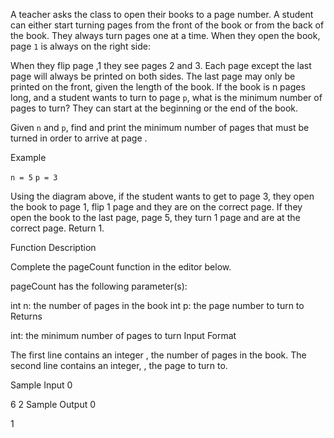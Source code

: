 A teacher asks the class to open their books to a page number. A student can either start turning pages from the front of the book or from the back of the book. They always turn pages one at a time. When they open the book, page `1` is always on the right side:

When they flip page ,1  they see pages 2 and 3. Each page except the last page will always be printed on both sides. The last page may only be printed on the front, given the length of the book. If the book is n pages long, and a student wants to turn to page `p`, what is the minimum number of pages to turn? They can start at the beginning or the end of the book.

Given `n` and `p`, find and print the minimum number of pages that must be turned in order to arrive at page .

Example

`n = 5`
`p = 3`

Using the diagram above, if the student wants to get to page 3, they open the book to page 1, flip 1 page and they are on the correct page. If they open the book to the last page, page 5, they turn 1 page and are at the correct page. Return 1.

Function Description

Complete the pageCount function in the editor below.

pageCount has the following parameter(s):

int n: the number of pages in the book
int p: the page number to turn to
Returns

int: the minimum number of pages to turn
Input Format

The first line contains an integer , the number of pages in the book.
The second line contains an integer, , the page to turn to.

Sample Input 0

6
2
Sample Output 0

1